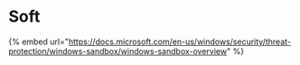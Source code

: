 # Soft

{% embed url="https://docs.microsoft.com/en-us/windows/security/threat-protection/windows-sandbox/windows-sandbox-overview" %}



